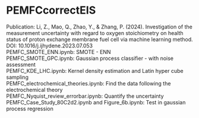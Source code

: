# PEMFCcorrectEIS
Publication: Li, Z., Mao, Q., Zhao, Y., & Zhang, P. (2024). Investigation of the measurement uncertainty with regard 
to oxygen stoichiometry on health status of proton exchange membrane fuel cell via machine learning method. DOI: 
10.1016/j.ijhydene.2023.07.053  
PEMFC_SMOTE_ENN.ipynb: SMOTE - ENN  
PEMFC_SMOTE_GPC.ipynb: Gaussian process classifier - with noise assessment  
PEMFC_KDE_LHC.ipynb: Kernel density estimation and Latin hyper cube sampling  
PEMFC_electrochemical_theories.ipynb: Find the data following the electrochemical theory  
PEMFC_Nyquist_review_errorbar.ipynb: Quantify the uncertainty  
PEMFC_Case_Study_80C2d2.ipynb and Figure_6b.ipynb: Test in gaussian process regression  
